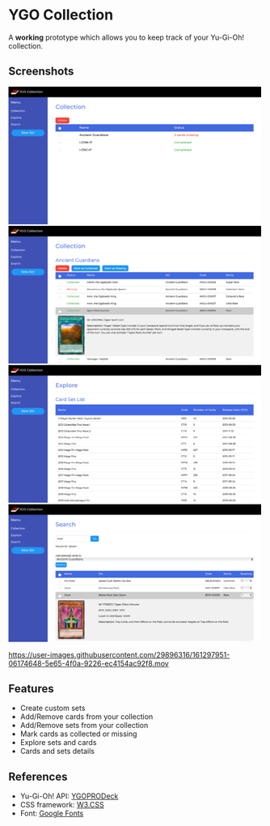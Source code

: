 # YGO Collection

A **working** prototype which allows you to keep track of your Yu-Gi-Oh! collection.

## Screenshots
<img src="https://github.com/Giacomo1995/YGO-Collection/blob/master/Resources/collection.png" width="500" heigth="275" alt="Collection">
<img src="https://github.com/Giacomo1995/YGO-Collection/blob/master/Resources/cards.png" width="500" heigth="275" alt="Cards">
<img src="https://github.com/Giacomo1995/YGO-Collection/blob/master/Resources/explore.png" width="500" heigth="275" alt="Explore">
<img src="https://github.com/Giacomo1995/YGO-Collection/blob/master/Resources/search.png" width="500" heigth="275" alt="Search">

https://user-images.githubusercontent.com/29896316/161297951-06174648-5e65-4f0a-9226-ec4154ac92f8.mov

## Features
- Create custom sets
- Add/Remove cards from your collection
- Add/Remove sets from your collection
- Mark cards as collected or missing
- Explore sets and cards
- Cards and sets details

## References
- Yu-Gi-Oh! API: [YGOPRODeck](https://db.ygoprodeck.com/api-guide/)
- CSS framework: [W3.CSS](https://www.w3schools.com/w3css/default.asp)
- Font: [Google Fonts](https://developers.google.com/fonts)
